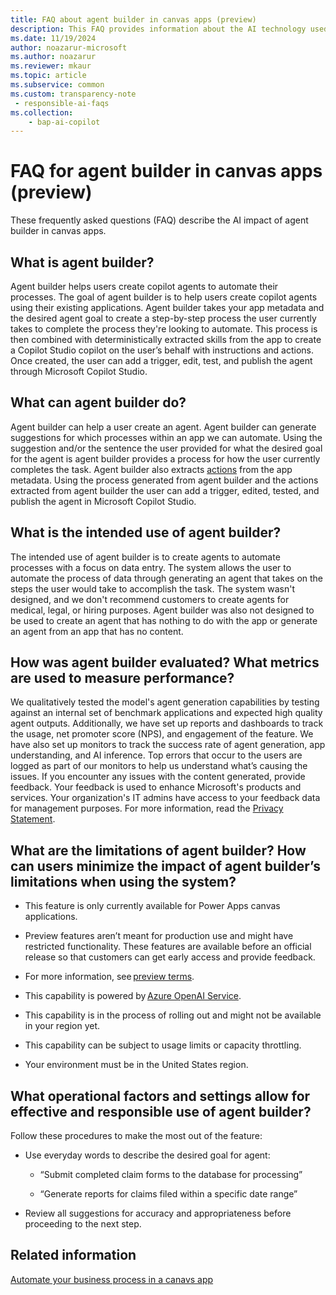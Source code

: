```yaml
---
title: FAQ about agent builder in canvas apps (preview)
description: This FAQ provides information about the AI technology used in agent builder with key considerations and details about how AI is used, how it was tested and evaluated, and any specific limitations.
ms.date: 11/19/2024
author: noazarur-microsoft
ms.author: noazarur
ms.reviewer: mkaur
ms.topic: article
ms.subservice: common
ms.custom: transparency-note
 - responsible-ai-faqs
ms.collection: 
    - bap-ai-copilot
---
```


# FAQ for agent builder in canvas apps (preview)

These frequently asked questions (FAQ) describe the AI impact of agent builder in canvas apps.

## What is agent builder?  
Agent builder helps users create copilot agents to automate their processes. The goal of agent builder is to help users create copilot agents using their existing applications. Agent builder takes your app metadata and the desired agent goal to create a step-by-step process the user currently takes to complete the process they're looking to automate. This process is then combined with deterministically extracted skills from the app to create a Copilot Studio copilot on the user’s behalf with instructions and actions. Once created, the user can add a trigger, edit, test, and publish the agent through Microsoft Copilot Studio. 

## What can agent builder do? 
Agent builder can help a user create an agent. Agent builder can generate suggestions for which processes within an app we can automate. Using the suggestion and/or the sentence the user provided for what the desired goal for the agent is agent builder provides a process for how the user currently completes the task. Agent builder also extracts [actions](/microsoft-copilot-studio/advanced-plugin-actions) from the app metadata. Using the process generated from agent builder and the actions extracted from agent builder the user can add a trigger, edited, tested, and publish the agent in Microsoft Copilot Studio.  

## What is the intended use of agent builder?
The intended use of agent builder is to create agents to automate processes with a focus on data entry. The system allows the user to automate the process of data through generating an agent that takes on the steps the user would take to accomplish the task. The system wasn't designed, and we don't recommend customers to create agents for medical, legal, or hiring purposes. Agent builder was also not designed to be used to create an agent that has nothing to do with the app or generate an agent from an app that has no content. 

## How was agent builder evaluated? What metrics are used to measure performance?  
We qualitatively tested the model's agent generation capabilities by testing against an internal set of benchmark applications and expected high quality agent outputs. Additionally, we have set up reports and dashboards to track the usage, net promoter score (NPS), and engagement of the feature. We have also set up monitors to track the success rate of agent generation, app understanding, and AI inference. Top errors that occur to the users are logged as part of our monitors to help us understand what’s causing the issues. If you encounter any issues with the content generated, provide feedback. Your feedback is used to enhance Microsoft's products and services. Your organization's IT admins have access to your feedback data for management purposes. For more information, read the [Privacy Statement](https://www.microsoft.com/en-us/privacy/privacystatement).

## What are the limitations of agent builder? How can users minimize the impact of agent builder’s limitations when using the system?  
- This feature is only currently available for Power Apps canvas applications. 

- Preview features aren’t meant for production use and might have restricted functionality. These features are available before an official release so that customers can get early access and provide feedback. 

- For more information, see [preview terms](https://www.microsoft.com/business-applications/legal/supp-powerplatform-preview/). 

- This capability is powered by [Azure OpenAI Service](/azure/ai-services/openai/overview). 

- This capability is in the process of rolling out and might not be available in your region yet.

- This capability can be subject to usage limits or capacity throttling. 

- Your environment must be in the United States region. 

## What operational factors and settings allow for effective and responsible use of agent builder? 

Follow these procedures to make the most out of the feature: 

- Use everyday words to describe the desired goal for agent: 

  - “Submit completed claim forms to the database for processing” 

  - “Generate reports for claims filed within a specific date range” 

- Review all suggestions for accuracy and appropriateness before proceeding to the next step.  

## Related information

[Automate your business process in a canavs app](../canvas-apps/agent-builder.md)


